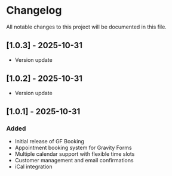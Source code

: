# Changelog

All notable changes to this project will be documented in this file.

## [1.0.3] - 2025-10-31

- Version update


## [1.0.2] - 2025-10-31

- Version update


## [1.0.1] - 2025-10-31

### Added
- Initial release of GF Booking
- Appointment booking system for Gravity Forms
- Multiple calendar support with flexible time slots
- Customer management and email confirmations
- iCal integration

